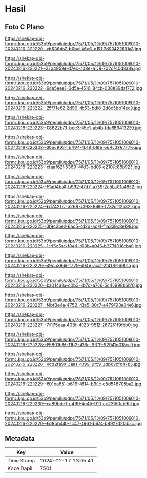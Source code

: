 # Hasil

## Foto C Plano

https://sirekap-obj-formc.kpu.go.id/53b9/pemilu/pdpr/75/71/05/10/09/7571051009010-20240216-220220--eb536db7-b6bd-46e6-a151-7d99422581a3.jpg

https://sirekap-obj-formc.kpu.go.id/53b9/pemilu/pdpr/75/71/05/10/09/7571051009010-20240216-220221--25b4959d-d7ec-408e-a178-702c7c0d8a8a.jpg

https://sirekap-obj-formc.kpu.go.id/53b9/pemilu/pdpr/75/71/05/10/09/7571051009010-20240216-220222--9da5eee8-6d5a-4516-84cb-038839daf772.jpg

https://sirekap-obj-formc.kpu.go.id/53b9/pemilu/pdpr/75/71/05/10/09/7571051009010-20240216-220222--25f71e62-2d90-4b53-bdf8-2d8d6bb14ec9.jpg

https://sirekap-obj-formc.kpu.go.id/53b9/pemilu/pdpr/75/71/05/10/09/7571051009010-20240216-220223--08622b79-bee3-45e1-ab4b-fda686413239.jpg

https://sirekap-obj-formc.kpu.go.id/53b9/pemilu/pdpr/75/71/05/10/09/7571051009010-20240216-220223--20ec9927-b494-4b18-b8f5-eb4d236777fe.jpg

https://sirekap-obj-formc.kpu.go.id/53b9/pemilu/pdpr/75/71/05/10/09/7571051009010-20240216-220223--dfaaf62f-5369-46d3-bd06-e2107c85b923.jpg

https://sirekap-obj-formc.kpu.go.id/53b9/pemilu/pdpr/75/71/05/10/09/7571051009010-20240216-220224--51a04ba8-b992-47d7-a739-2c5ba01a4862.jpg

https://sirekap-obj-formc.kpu.go.id/53b9/pemilu/pdpr/75/71/05/10/09/7571051009010-20240216-220224--bd742177-a269-4393-869e-f732cf12b320.jpg

https://sirekap-obj-formc.kpu.go.id/53b9/pemilu/pdpr/75/71/05/10/09/7571051009010-20240216-220225--3f9c2bed-6ac5-4d2d-ade1-f1a339c8e198.jpg

https://sirekap-obj-formc.kpu.go.id/53b9/pemilu/pdpr/75/71/05/10/09/7571051009010-20240216-220225--1c45c5ad-f8e4-498b-a045-b2774016cba0.jpg

https://sirekap-obj-formc.kpu.go.id/53b9/pemilu/pdpr/75/71/05/10/09/7571051009010-20240216-220226--49c53866-f729-404e-accf-2f417916901a.jpg

https://sirekap-obj-formc.kpu.go.id/53b9/pemilu/pdpr/75/71/05/10/09/7571051009010-20240216-220226--ba014a8a-c0b3-4b7d-a706-5c40998b6bf0.jpg

https://sirekap-obj-formc.kpu.go.id/53b9/pemilu/pdpr/75/71/05/10/09/7571051009010-20240216-220227--f4bf3e4e-4752-43a5-80c7-a479793e04e6.jpg

https://sirekap-obj-formc.kpu.go.id/53b9/pemilu/pdpr/75/71/05/10/09/7571051009010-20240216-220227--74175eaa-408f-4023-9512-267261f9fbb0.jpg

https://sirekap-obj-formc.kpu.go.id/53b9/pemilu/pdpr/75/71/05/10/09/7571051009010-20240216-220228--85801b86-11b2-436c-9379-92941d018cc9.jpg

https://sirekap-obj-formc.kpu.go.id/53b9/pemilu/pdpr/75/71/05/10/09/7571051009010-20240216-220228--4cd2fa99-3aa1-4099-9f59-3db69cf647b3.jpg

https://sirekap-obj-formc.kpu.go.id/53b9/pemilu/pdpr/75/71/05/10/09/7571051009010-20240216-220229--601ba651-b616-4814-b90c-c5d548705ba2.jpg

https://sirekap-obj-formc.kpu.go.id/53b9/pemilu/pdpr/75/71/05/10/09/7571051009010-20240216-220230--da89bde0-c499-4e45-91ff-cc23150cb9fd.jpg

https://sirekap-obj-formc.kpu.go.id/53b9/pemilu/pdpr/75/71/05/10/09/7571051009010-20240216-220220--6d8bb440-1c47-4961-b674-b8927d2fab3c.jpg


## Metadata

| Key        | Value               |
| ---------- | ------------------- |
| Time Stamp | 2024-02-17 13:05:41 |
| Kode Dapil | 7501                |



